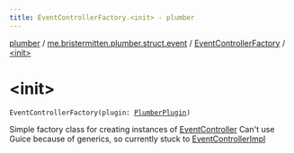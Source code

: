 ```yaml
---
title: EventControllerFactory.<init> - plumber
---
```


[plumber](../../index.html) / [me.bristermitten.plumber.struct.event](../index.html) / [EventControllerFactory](index.html) / [&lt;init&gt;](./-init-.html)

# &lt;init&gt;

`EventControllerFactory(plugin: `[`PlumberPlugin`](../../me.bristermitten.plumber/-plumber-plugin/index.html)`)`

Simple factory class for creating instances of [EventController](../-event-controller/index.html)
Can't use Guice because of generics, so currently stuck to [EventControllerImpl](../-event-controller-impl/index.html)

